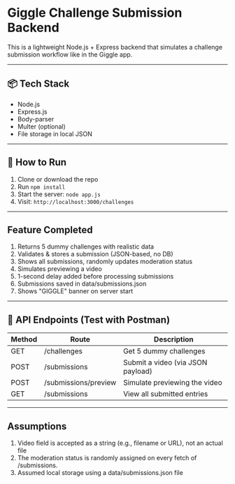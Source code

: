 # Giggle Challenge Submission Backend

This is a lightweight Node.js + Express backend that simulates a challenge submission workflow like in the Giggle app.

---

## 📦 Tech Stack

- Node.js
- Express.js
- Body-parser
- Multer (optional)
- File storage in local JSON

---

## 🚀 How to Run

1. Clone or download the repo
2. Run `npm install`
3. Start the server: `node app.js`
4. Visit: `http://localhost:3000/challenges`

---

## Feature Completed

1. Returns 5 dummy challenges with realistic data
2. Validates & stores a submission (JSON-based, no DB)
3. Shows all submissions, randomly updates moderation status
4. Simulates previewing a video
5. 1-second delay added before processing submissions
6. Submissions saved in data/submissions.json
7. Shows "GIGGLE" banner on server start

---

## 🧪 API Endpoints (Test with Postman)

| Method | Route                        | Description                                |
|--------|------------------------------|--------------------------------------------|
| GET    | /challenges                  | Get 5 dummy challenges                     |
| POST   | /submissions                 | Submit a video (via JSON payload)          |
| POST   | /submissions/preview         | Simulate previewing the video              |
| GET    | /submissions                 | View all submitted entries                 |

---

## Assumptions

1. Video field is accepted as a string (e.g., filename or URL), not an actual file
2. The moderation status is randomly assigned on every fetch of /submissions.
3. Assumed local storage using a data/submissions.json file





